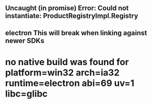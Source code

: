 ## Uncaught (in promise) Error: Could not instantiate: ProductRegistryImpl.Registry


## electron This will break when linking against newer SDKs

# no native build was found for platform=win32 arch=ia32 runtime=electron abi=69 uv=1 libc=glibc